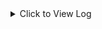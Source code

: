 <details>
* Downloaded the data from [Deep Blue Data](https://doi.org/10.7302/Z23R0R29).
* Removed all blurrry or distortedmages.
* Converted and Compressed all images(excluded circular annotated images) from .tif to .jpg format in upto 2MB.
* uploaded them in gdrive in folder images.
 <summary>Click to View Log</summary>
